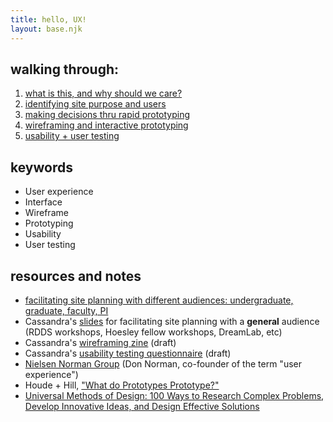 ```yaml
---
title: hello, UX!
layout: base.njk
---
```



## walking through: 
1. [what is this, and why should we care?](/ux-resources/why-and-what)
2. [identifying site purpose and users](/ux-resources/purpose-and-users)
3. [making decisions thru rapid prototyping](/ux-resources/prototyping)
4. [wireframing and interactive prototyping](/ux-resources/wireframing)
5. [usability + user testing](/ux-resources/user-testing)

## keywords
- User experience
- Interface
- Wireframe
- Prototyping
- Usability
- User testing


## resources and notes
- [facilitating site planning with different audiences: undergraduate, graduate, faculty, PI](/ux-resources/collaborators)
- Cassandra's [slides](https://docs.google.com/presentation/d/12uIyrbGxPU_lmzomiCkVVtfb03APRKmJIigKqauz1Nk/edit#slide=id.gf6addd9208_1_1) for facilitating site planning with a __general__ audience (RDDS workshops, Hoesley fellow workshops, DreamLab, etc)
- Cassandra's [wireframing zine](https://upenn.box.com/s/c0k4g2n1chwuo51t4y3sdwb2aalwu1kw) (draft)
- Cassandra's [usability testing questionnaire](/ux-resources/usability-testing) (draft)
- [Nielsen Norman Group](https://www.nngroup.com/) (Don Norman, co-founder of the term "user experience")
- Houde + Hill, ["What do Prototypes Prototype?"](https://hci.stanford.edu/courses/cs247/2012/readings/WhatDoPrototypesPrototype.pdf)
- [Universal Methods of Design: 100 Ways to Research Complex Problems, Develop Innovative Ideas, and Design Effective Solutions](https://franklin.library.upenn.edu/catalog/FRANKLIN_9977059134203681)
